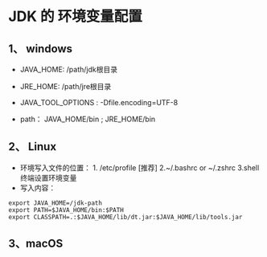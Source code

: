 # JDK 的 环境变量配置

## 1、 windows

- JAVA_HOME:  /path/jdk根目录
- JRE_HOME:  /path/jre根目录
- JAVA_TOOL_OPTIONS : -Dfile.encoding=UTF-8

- path：  JAVA_HOME/bin ; JRE_HOME/bin

## 2、 Linux

- 环境写入文件的位置：  1. /etc/profile [推荐]  2.~/.bashrc  or ~/.zshrc  3.shell终端设置环境变量
- 写入内容：
```shell
export JAVA_HOME=/jdk-path
export PATH=$JAVA_HOME/bin:$PATH
export CLASSPATH=.:$JAVA_HOME/lib/dt.jar:$JAVA_HOME/lib/tools.jar

```


## 3、macOS

